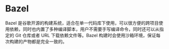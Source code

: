 # Bazel

Bazel 是谷歌开源的构建系统，适合在单一代码库下使用，可以很方便的跨项目使用依赖，同时也内置了多种编译脚本，用户不需要手写编译命令，同时还可以从指定的 Git 仓库或者 URL 下载依赖文件等。Bazel 构建时会使用沙箱环境，保证每次构建的产物都是完全一致的。